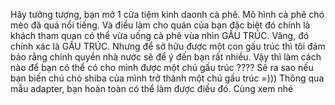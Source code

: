 ﻿Hãy tưởng tượng, bạn mở 1 cửa tiệm kinh daonh cà phê.
Mô hình cà phê chó mèo đã quá nổi tiếng.
Và điều làm cho quán của bạn đặc biệt đó chính là khách tham quan có thể vừa uống cà phê vùa nhìn GẤU TRÚC.
Vâng, đó chính xác là GẤU TRÚC. Nhưng để sở hữu được một con gấu trúc thì tôi đảm bảo rằng chính quyền nhà nước sẽ để ý đến bạn rất nhiều.
Vậy thì làm cách nào để bạn có thể có cho mình được một chú gấu trúc ????
Sẽ ra sao nếu bạn biến chú chó shiba của mình trở thành một chú gấu trúc =))) 
Thông qua mẫu adapter, bạn hoàn toàn có thể làm được điều đó.
Cùng xem nhé